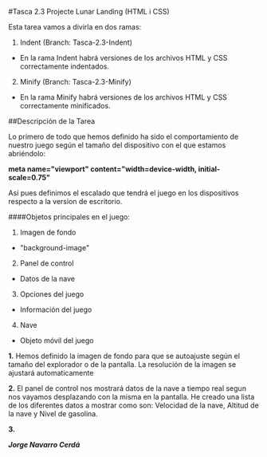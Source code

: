 #Tasca 2.3 Projecte Lunar Landing (HTML i CSS)

Esta tarea vamos a divirla en dos ramas:

  1. Indent (Branch: Tasca-2.3-Indent)
   * En la rama Indent habrá versiones de los archivos HTML y CSS correctamente indentados.
  2. Minify (Branch: Tasca-2.3-Minify)
   * En la rama Minify habrá versiones de los archivos HTML y CSS correctamente minificados.

##Descripción de la Tarea

Lo primero de todo que hemos definido ha sido el comportamiento de nuestro juego según el tamaño del dispositivo con el que estamos abriéndolo:

**meta name="viewport" content="width=device-width, initial-scale=0.75"**

Así pues definimos el escalado que tendrá el juego en los dispositivos respecto a la version de escritorio.

####Objetos principales en el juego:
 1. Imagen de fondo
  * "background-image"
 2. Panel de control
  * Datos de la nave
 3. Opciones del juego
  * Información del juego
 4. Nave
  * Objeto móvil del juego

**1.** Hemos definido la imagen de fondo para que se autoajuste según el tamaño del explorador o de la pantalla. La resolución de la imagen se ajustará automaticamente

**2.** El panel de control nos mostrará datos de la nave a tiempo real segun nos vayamos desplazando con la misma en la pantalla. He creado una lista de los diferentes datos a mostrar como son: Velocidad de la nave, Altitud de la nave y Nivel de gasolina.

**3.**  





_**Jorge Navarro Cerdá**_
